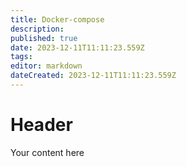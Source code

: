 ```yaml
---
title: Docker-compose
description: 
published: true
date: 2023-12-11T11:11:23.559Z
tags: 
editor: markdown
dateCreated: 2023-12-11T11:11:23.559Z
---
```


# Header
Your content here